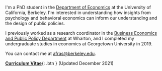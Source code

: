I'm a PhD student in the [Department of Economics](https://www.econ.berkeley.edu/) at the University of California, Berkeley. I'm interested in understanding how insights from psychology and behavioral economics can inform our understanding and the design of public policies.

I previously worked as a research coordinator in the [Business Economics and Public Policy Department](https://bepp.wharton.upenn.edu/) at Wharton, and I completed my undergraduate studies in economics at Georgetown University in 2019.

You can contact me at afras@berkeley.edu.

[__Curriculum Vitae__](/pdf/Sial_CV.pdf){: .btn } (Updated December 2021)
